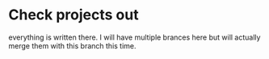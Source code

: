 # Check projects out

everything is written there.
I will have multiple brances here but will actually merge them with this branch this time.
